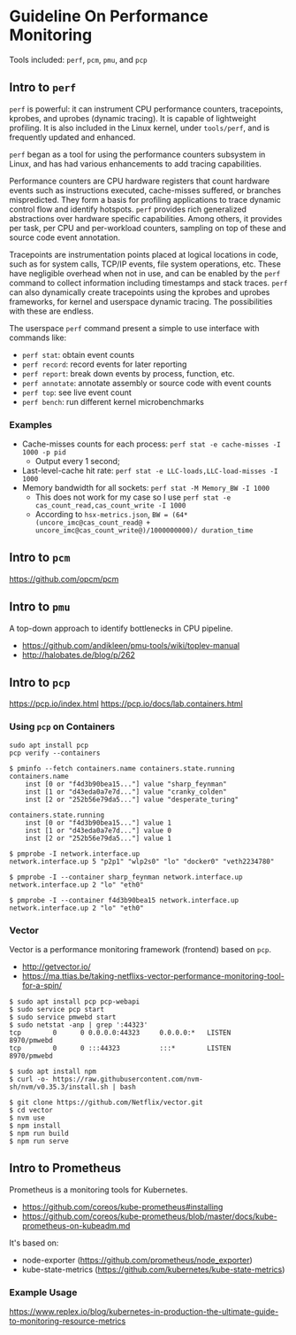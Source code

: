 # Guideline On Performance Monitoring

Tools included: `perf`, `pcm`, `pmu`, and `pcp`

## Intro to `perf`

`perf` is powerful: it can instrument CPU performance counters, tracepoints, kprobes, and uprobes (dynamic tracing).
It is capable of lightweight profiling.
It is also included in the Linux kernel, under `tools/perf`, and is frequently updated and enhanced.

`perf` began as a tool for using the performance counters subsystem in Linux,
and has had various enhancements to add tracing capabilities.

Performance counters are CPU hardware registers that count hardware events such as instructions executed, cache-misses suffered, or branches mispredicted.
They form a basis for profiling applications to trace dynamic control flow and identify hotspots. 
`perf` provides rich generalized abstractions over hardware specific capabilities.
Among others, it provides per task, per CPU and per-workload counters, sampling on top of these and source code event annotation.

Tracepoints are instrumentation points placed at logical locations in code, such as for system calls, TCP/IP events, file system operations, etc.
These have negligible overhead when not in use, and can be enabled by the `perf` command to collect information including timestamps and stack traces. 
`perf` can also dynamically create tracepoints using the kprobes and uprobes frameworks, for kernel and userspace dynamic tracing.
The possibilities with these are endless.

The userspace `perf` command present a simple to use interface with commands like:
- `perf stat`: obtain event counts
- `perf record`: record events for later reporting
- `perf report`: break down events by process, function, etc.
- `perf annotate`: annotate assembly or source code with event counts
- `perf top`: see live event count
- `perf bench`: run different kernel microbenchmarks

### Examples

- Cache-misses counts for each process: `perf stat -e cache-misses -I 1000 -p pid`
    - Output every 1 second;
- Last-level-cache hit rate: `perf stat -e LLC-loads,LLC-load-misses -I 1000`
- Memory bandwidth for all sockets: `perf stat -M Memory_BW -I 1000`
    - This does not work for my case so I use `perf stat -e cas_count_read,cas_count_write -I 1000`
    - According to `hsx-metrics.json`, `BW = (64*(uncore_imc@cas_count_read@ + uncore_imc@cas_count_write@)/1000000000)/ duration_time`

## Intro to `pcm`

https://github.com/opcm/pcm

## Intro to `pmu`

A top-down approach to identify bottlenecks in CPU pipeline.

- https://github.com/andikleen/pmu-tools/wiki/toplev-manual
- http://halobates.de/blog/p/262

## Intro to `pcp`

https://pcp.io/index.html
https://pcp.io/docs/lab.containers.html

### Using `pcp` on Containers

```
sudo apt install pcp
pcp verify --containers
```

```
$ pminfo --fetch containers.name containers.state.running
containers.name
    inst [0 or "f4d3b90bea15..."] value "sharp_feynman"
    inst [1 or "d43eda0a7e7d..."] value "cranky_colden"
    inst [2 or "252b56e79da5..."] value "desperate_turing"

containers.state.running
    inst [0 or "f4d3b90bea15..."] value 1
    inst [1 or "d43eda0a7e7d..."] value 0
    inst [2 or "252b56e79da5..."] value 1
```

```
$ pmprobe -I network.interface.up
network.interface.up 5 "p2p1" "wlp2s0" "lo" "docker0" "veth2234780"

$ pmprobe -I --container sharp_feynman network.interface.up
network.interface.up 2 "lo" "eth0"

$ pmprobe -I --container f4d3b90bea15 network.interface.up
network.interface.up 2 "lo" "eth0"
```

### Vector

Vector is a performance monitoring framework (frontend) based on `pcp`.

- http://getvector.io/
- https://ma.ttias.be/taking-netflixs-vector-performance-monitoring-tool-for-a-spin/

```
$ sudo apt install pcp pcp-webapi
$ sudo service pcp start
$ sudo service pmwebd start
$ sudo netstat -anp | grep ':44323'
tcp        0      0 0.0.0.0:44323     0.0.0.0:*   LISTEN      8970/pmwebd
tcp        0      0 :::44323          :::*        LISTEN      8970/pmwebd

$ sudo apt install npm
$ curl -o- https://raw.githubusercontent.com/nvm-sh/nvm/v0.35.3/install.sh | bash

$ git clone https://github.com/Netflix/vector.git
$ cd vector
$ nvm use
$ npm install
$ npm run build
$ npm run serve
```

## Intro to Prometheus

Prometheus is a monitoring tools for Kubernetes.

- https://github.com/coreos/kube-prometheus#installing
- https://github.com/coreos/kube-prometheus/blob/master/docs/kube-prometheus-on-kubeadm.md

It's based on:

- node-exporter (https://github.com/prometheus/node_exporter)
- kube-state-metrics (https://github.com/kubernetes/kube-state-metrics)

### Example Usage

https://www.replex.io/blog/kubernetes-in-production-the-ultimate-guide-to-monitoring-resource-metrics
